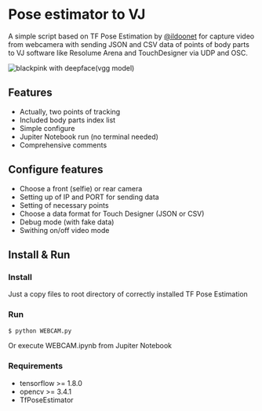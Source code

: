 # Pose estimator to VJ
A simple script based on TF Pose Estimation by [@ildoonet](https://github.com/ildoonet) for capture video from webcamera with sending JSON and CSV data of points of body parts to VJ software like Resolume Arena and TouchDesigner via UDP and OSC.

![blackpink with deepface(vgg model)](./etc/example_blackpink.png)

## Features
- Actually, two points of tracking
- Included body parts index list
- Simple configure
- Jupiter Notebook run (no terminal needed)
- Comprehensive comments
## Configure features
- Choose a front (selfie) or rear camera
- Setting up of IP and PORT for sending data
- Setting of necessary points
- Choose a data format for Touch Designer (JSON or CSV)
- Debug mode (with fake data)
- Swithing on/off video mode

## Install & Run
### Install
Just a copy files to root directory of correctly installed TF Pose Estimation
### Run
```bash
$ python WEBCAM.py
```
Or execute WEBCAM.ipynb from Jupiter Notebook

### Requirements
- tensorflow >= 1.8.0
- opencv >= 3.4.1
- TfPoseEstimator
